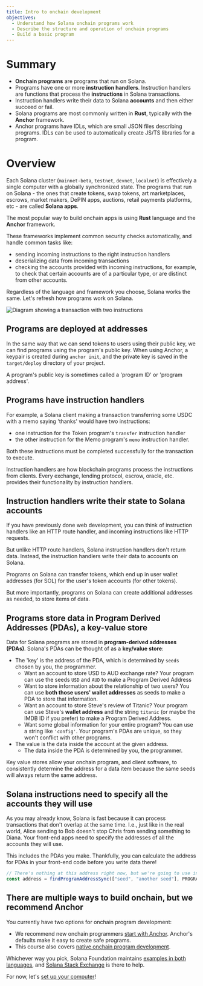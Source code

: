 ```yaml
---
title: Intro to onchain development
objectives:
  - Understand how Solana onchain programs work
  - Describe the structure and operation of onchain programs
  - Build a basic program
---
```


# Summary

- **Onchain programs** are programs that run on Solana.
- Programs have one or more **instruction handlers**. Instruction handlers are
  functions that process the **instructions** in Solana transactions.
- Instruction handlers write their data to Solana **accounts** and then either
  succeed or fail.
- Solana programs are most commonly written in **Rust**, typically with the
  **Anchor** framework.
- Anchor programs have IDLs, which are small JSON files describing programs.
  IDLs can be used to automatically create JS/TS libraries for a program.

# Overview

Each Solana cluster (`mainnet-beta`, `testnet`, `devnet`, `localnet`) is
effectively a single computer with a globally synchronized state. The programs
that run on Solana - the ones that create tokens, swap tokens, art marketplaces,
escrows, market makers, DePIN apps, auctions, retail payments platforms, etc -
are called **Solana apps**.

The most popular way to build onchain apps is using **Rust** language and the
**Anchor** framework.

These frameworks implement common security checks automatically, and handle
common tasks like:

- sending incoming instructions to the right instruction handlers
- deserializing data from incoming transactions
- checking the accounts provided with incoming instructions, for example, to
  check that certain accounts are of a particular type, or are distinct from
  other accounts.

Regardless of the language and framework you choose, Solana works the same.
Let's refresh how programs work on Solana.

![Diagram showing a transaction with two instructions](../assets/transaction-and-instructions.svg)

## Programs are deployed at addresses

In the same way that we can send tokens to users using their public key, we can
find programs using the program's public key. When using Anchor, a keypair is
created during `anchor init`, and the private key is saved in the
`target/deploy` directory of your project.

A program's public key is sometimes called a 'program ID' or 'program address'.

## Programs have instruction handlers

For example, a Solana client making a transaction transferring some USDC with a
memo saying 'thanks' would have two instructions:

- one instruction for the Token program's `transfer` instruction handler
- the other instruction for the Memo program's `memo` instruction handler.

Both these instructions must be completed successfully for the transaction to
execute.

Instruction handlers are how blockchain programs process the instructions from
clients. Every exchange, lending protocol, escrow, oracle, etc. provides their
functionality by instruction handlers.

## Instruction handlers write their state to Solana accounts

If you have previously done web development, you can think of instruction
handlers like an HTTP route handler, and incoming instructions like HTTP
requests.

But unlike HTTP route handlers, Solana instruction handlers don't return data.
Instead, the instruction handlers write their data to accounts on Solana.

Programs on Solana can transfer tokens, which end up in user wallet addresses
(for SOL) for the user's token accounts (for other tokens).

But more importantly, programs on Solana can create additional addresses as
needed, to store items of data.

## Programs store data in Program Derived Addresses (PDAs), a key-value store

Data for Solana programs are stored in **program-derived addresses (PDAs)**.
Solana's PDAs can be thought of as a **key/value store**:

- The 'key' is the address of the PDA, which is determined by `seeds` chosen by
  you, the programmer.
  - Want an account to store USD to AUD exchange rate? Your program can use the
    seeds `USD` and `AUD` to make a Program Derived Address
  - Want to store information about the relationship of two users? You can use
    **both those users' wallet addresses** as seeds to make a PDA to store that
    information.
  - Want an account to store Steve's review of Titanic? Your program can use
    Steve's **wallet address** and the string `titanic` (or maybe the IMDB ID if
    you prefer) to make a Program Derived Address.
  - Want some global information for your entire program? You can use a string
    like `'config'`. Your program's PDAs are unique, so they won't conflict with
    other programs.
- The value is the data inside the account at the given address.
  - The data inside the PDA is determined by you, the programmer.

Key value stores allow your onchain program, and client software, to
consistently determine the address for a data item because the same seeds will
always return the same address.

## Solana instructions need to specify all the accounts they will use

As you may already know, Solana is fast because it can process transactions that
don't overlap at the same time. I.e., just like in the real world, Alice sending
to Bob doesn't stop Chris from sending something to Diana. Your front-end apps
need to specify the addresses of all the accounts they will use.

This includes the PDAs you make. Thankfully, you can calculate the address for
PDAs in your front-end code before you write data there!

```typescript
// There's nothing at this address right now, but we're going to use in our transaction
const address = findProgramAddressSync(["seed", "another seed"], PROGRAM_ID);
```

## There are multiple ways to build onchain, but we recommend Anchor

You currently have two options for onchain program development:

- We recommend new onchain programmers [start with Anchor](./intro-to-anchor).
  Anchor's defaults make it easy to create safe programs.
- This course also covers
  [native onchain program development](./hello-world-program).

Whichever way you pick, Solana Foundation maintains
[examples in both languages](https://github.com/solana-developers/program-examples),
and [Solana Stack Exchange](https://solana.stackexchange.com/) is there to help.

For now, let's [set up your computer](./local-setup)!
